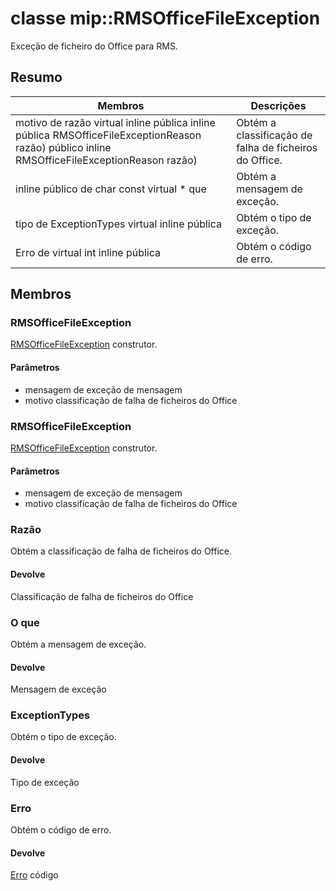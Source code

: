 # <a name="class-miprmsofficefileexception"></a>classe mip::RMSOfficeFileException 
Exceção de ficheiro do Office para RMS.
## <a name="summary"></a>Resumo
 Membros                        | Descrições                                
--------------------------------|---------------------------------------------
motivo de razão virtual inline pública inline pública RMSOfficeFileExceptionReason razão) público inline RMSOfficeFileExceptionReason razão) | Obtém a classificação de falha de ficheiros do Office.
inline público de char const virtual * que | Obtém a mensagem de exceção.
tipo de ExceptionTypes virtual inline pública | Obtém o tipo de exceção.
Erro de virtual int inline pública | Obtém o código de erro.
## <a name="members"></a>Membros
### <a name="rmsofficefileexception"></a>RMSOfficeFileException
[RMSOfficeFileException](#classmip_1_1_r_m_s_office_file_exception) construtor.
#### <a name="parameters"></a>Parâmetros
* mensagem de exceção de mensagem 
* motivo classificação de falha de ficheiros do Office
### <a name="rmsofficefileexception"></a>RMSOfficeFileException
[RMSOfficeFileException](#classmip_1_1_r_m_s_office_file_exception) construtor.
#### <a name="parameters"></a>Parâmetros
* mensagem de exceção de mensagem 
* motivo classificação de falha de ficheiros do Office
### <a name="reason"></a>Razão
Obtém a classificação de falha de ficheiros do Office.
#### <a name="returns"></a>Devolve
Classificação de falha de ficheiros do Office
### <a name="what"></a>O que
Obtém a mensagem de exceção.
#### <a name="returns"></a>Devolve
Mensagem de exceção
### <a name="exceptiontypes"></a>ExceptionTypes
Obtém o tipo de exceção.
#### <a name="returns"></a>Devolve
Tipo de exceção
### <a name="error"></a>Erro
Obtém o código de erro.
#### <a name="returns"></a>Devolve
[Erro](#classmip_1_1_error) código